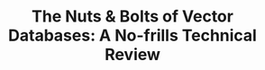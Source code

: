 ---
title: "The Nuts & Bolts of Vector Databases: A No-frills Technical Review"
slug: "nuts-and-bolts-of-vector-databases"
draft: false
event_date: "2024-02-27T12:00:00-05:00"
image: "img/resources/webinars/nuts-and-bolts-of-vector-databases.webp"
name: "The Nuts & Bolts of Vector Databases: A No-frills Technical Review"
description: "Video Coming Soon!"
events: ['Webinar']
registration_link: https://us06web.zoom.us/webinar/register/8617062216459/WN_95O7q4B2Si2tivwC9OAmnQ#/registration
call_to_action: "Register Now"
video_link: 
audio_link: 
categories: ['Video']
presenters: ['Benjamin Bengfort']
topics: ['AI', 'NLP', 'Vector Database']
---